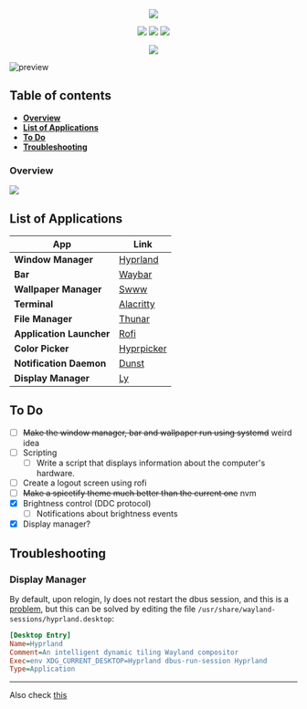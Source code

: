 
<div align='center'> 

[![](https://readme-typing-svg.demolab.com?font=JetBrains+Mono&size=32&duration=3000&pause=1000&color=EBDBB2&center=true&vCenter=true&random=false&width=435&lines=My+gruvbox+dotfiles)](https://git.io/typing-svg)

![](https://img.shields.io/github/stars/shvedes/dotfiles?style=for-the-badge&label=Stars&color=b57614)
![](https://img.shields.io/github/last-commit/shvedes/dotfiles?style=for-the-badge&color=b57614)
![](https://img.shields.io/github/license/shvedes/dotfiles?style=for-the-badge&color=b57614)

![](https://img.shields.io/github/repo-size/shvedes/dotfiles?style=for-the-badge&logoColor=%23ffffff&label=Size&color=%23b57614)

</div>

![preview](https://github.com/shvedes/dotfiles/assets/84767665/bd3a83f3-f649-4128-8d59-65737effa017)

## Table of contents
- [**Overview**](#overview)
- [**List of Applications**](#list-of-applications)
- [**To Do**](#to-do)
- [**Troubleshooting**](#troubleshooting)

### Overview

![](https://github.com/shvedes/dotfiles/assets/84767665/eb514e5f-2934-4ceb-917c-9c88ceeec5ed)

## List of Applications

| App                       | Link                                                  |
| ------------------------- | ----------------------------------------------------- |
| **Window Manager**        | [Hyprland](https://github.com/hyprwm/Hyprland)        |
| **Bar**                   | [Waybar](https://github.com/Alexays/Waybar)           | 
| **Wallpaper Manager**     | [Swww](https://github.com/LGFae/swww)                 |
| **Terminal**              | [Alacritty](https://github.com/alacritty/alacritty)   |
| **File Manager**          | [Thunar](https://docs.xfce.org/xfce/thunar/start)     |
| **Application Launcher**  | [Rofi](https://github.com/davatorium/rofi)            |
| **Color Picker**          | [Hyprpicker](https://github.com/hyprwm/hyprpicker)    |
| **Notification Daemon**   | [Dunst](https://github.com/dunst-project/dunst)       |
| **Display Manager**       | [Ly](https://github.com/fairyglade/ly)                |

## To Do

- [ ] ~~Make the window manager, bar and wallpaper run using systemd~~ weird idea
- [ ] Scripting
    - [ ] Write a script that displays information about the computer's hardware.
- [ ] Create a logout screen using rofi
- [ ] ~~Make a spicetify theme much better than the current one~~ nvm
- [x] Brightness control (DDC protocol)
    - [ ] Notifications about brightness events
- [x] Display manager?

## Troubleshooting

### Display Manager

By default, upon relogin, ly does not restart the dbus session, and this is a [problem](https://github.com/fairyglade/ly/issues/384#issuecomment-1213103624), but this can be solved by editing the file `/usr/share/wayland-sessions/hyprland.desktop`:
```ini
[Desktop Entry]
Name=Hyprland
Comment=An intelligent dynamic tiling Wayland compositor
Exec=env XDG_CURRENT_DESKTOP=Hyprland dbus-run-session Hyprland
Type=Application
```

---

Also check [this](./Environment.md)

